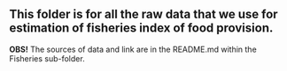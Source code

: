 ## This folder is for all the raw data that we use for estimation of fisheries index of food provision.
**OBS!** The sources of data and link are in the README.md within the Fisheries sub-folder.
